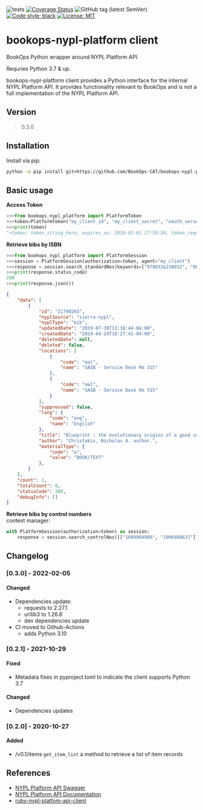 ![tests](https://github.com/BookOps-CAT/bookops-nypl-platform/actions/workflows/unit-tests.yaml/badge.svg?branch=master) [![Coverage Status](https://coveralls.io/repos/github/BookOps-CAT/bookops-nypl-platform/badge.svg?branch=master)](https://coveralls.io/github/BookOps-CAT/bookops-nypl-platform?branch=master) ![GitHub tag (latest SemVer)](https://img.shields.io/github/v/tag/BookOps-CAT/bookops-nypl-platform) [![Code style: black](https://img.shields.io/badge/code%20style-black-000000.svg)](https://github.com/psf/black) [![License: MIT](https://img.shields.io/badge/License-MIT-yellow.svg)](https://opensource.org/licenses/MIT)

# bookops-nypl-platform client
BookOps Python wrapper around NYPL Platform API

Requries Python 3.7 & up.


bookops-nypl-platform client provides a Python interface for the internal NYPL Platform API.
It provides functionality relevant to BookOps and is not a full implementation of the NYPL Platform API.

## Version

> 0.3.0

## Installation

Install via pip:

```bash
python -m pip install git+https://github.com/BookOps-CAT/bookops-nypl-platform
```

## Basic usage
**Access Token**

```python
>>>from bookops_nypl_platform import PlatformToken
>>>token=PlatformToken("my_client_id", "my_client_secret", "oauth_server")
>>>print(token)
"<token: token_string_here, expires_on: 2019-01-01 17:59:59, token_request_response: {'access_token': 'token_string_here', 'expires_in': 3600, 'token_type': 'Bearer', 'scope': 'scopes_here', 'id_token': 'token_string_here'}>"
```

**Retrieve bibs by ISBN**
```python
>>>from bookops_nypl_platform import PlatformSession
>>>session = PlatformSession(authorization=token, agent="my_client")
>>>response = session.search_standardNos(keywords=["9780316230032", "0674976002"])
>>>print(response.status_code)
200
>>>print(response.json()) 
```
```json
{
    "data": [
        {
            "id": "21790265",
            "nyplSource": "sierra-nypl",
            "nyplType": "bib",
            "updatedDate": "2019-07-30T13:38:44-04:00",
            "createdDate": "2019-04-24T16:27:41-04:00",
            "deletedDate": null,
            "deleted": false,
            "locations": [
                {
                    "code": "mal",
                    "name": "SASB - Service Desk Rm 315"
                },
                {
                    "code": "mal",
                    "name": "SASB - Service Desk Rm 315"
                }
            ],
            "suppressed": false,
            "lang": {
                "code": "eng",
                "name": "English"
            },
            "title": "Blueprint : the evolutionary origins of a good society",
            "author": "Christakis, Nicholas A. author.",
            "materialType": {
                "code": "a",
                "value": "BOOK/TEXT"
            },        
        }
    ],
    "count": 1,
    "totalCount": 0,
    "statusCode": 200,
    "debugInfo": []
}
```

**Retrieve bibs by control numbers**  
context manager:
```python
with PlatformSession(authorization=token) as session:
    response = session.search_controlNos([["1089804986", "1006480637"]])
```

## Changelog

### [0.3.0] - 2022-02-05

#### Changed
  + Dependencies update:
    + requests to 2.27.1
    + urllib3 to 1.26.8
    + dev dependencies update
  + CI moved to Github-Actions
    + adds Python 3.10

### [0.2.1] - 2021-10-29

#### Fixed
  + Metadata fixes in pyproject.toml to indicate the client supports Python 3.7

#### Changed
  + Dependencies updates

### [0.2.0] - 2020-10-27

#### Added
  + /v0.1/items `get_item_list` a method to retrieve a list of item records

## References
+ [NYPL Platform API Swagger](https://platformdocs.nypl.org/)
+ [NYPL Platform API Documentation](https://docs.google.com/document/d/1p3q9OT9latXqON20WDh4CNPxIShUunfGgqT163r-Caw/edit?usp=sharing)
+ [ruby-nypl-platfom-api-client](https://github.com/NYPL/ruby-nypl-platform-api-client)
